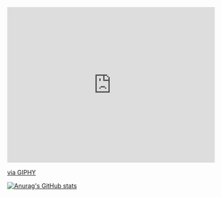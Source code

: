 <iframe src="https://giphy.com/embed/V4NSR1NG2p0KeJJyr5" width="480" height="360" style="" frameBorder="0" class="giphy-embed" allowFullScreen></iframe><p><a href="https://giphy.com/gifs/hacker-hacking-binary-V4NSR1NG2p0KeJJyr5">via GIPHY</a></p>

[![Anurag's GitHub stats](https://github-readme-stats.vercel.app/api?username=henrymanke&hide=stars&show_icons=true&theme=transparent)](https://github.com/anuraghazra/github-readme-stats)

